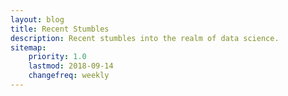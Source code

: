 ```yaml
---
layout: blog
title: Recent Stumbles
description: Recent stumbles into the realm of data science.
sitemap:
    priority: 1.0
    lastmod: 2018-09-14
    changefreq: weekly
---
```


<head>
<meta name="twitter:card" content="summary_large_image">
<meta name="twitter:creator" content="@tefirman51">
<meta name="twitter:site" content="@tefirman51">
<meta name="twitter:title" content="Taylor Firman - Answering Strange Questions with Strange Data">
<meta name="twitter:description" content="Hopefully this blog will demonstrate a few intriguing questions and inspire you to set out on your own quest to satisfy your curiosity with the almighty power of data.">
<meta name="twitter:image:src" content="https://tefirman.github.io/images/TaylorFirman_Headshot.jpg">
<meta name="twitter:image:width" content="280">
<meta name="twitter:image:height" content="150">
</head>
